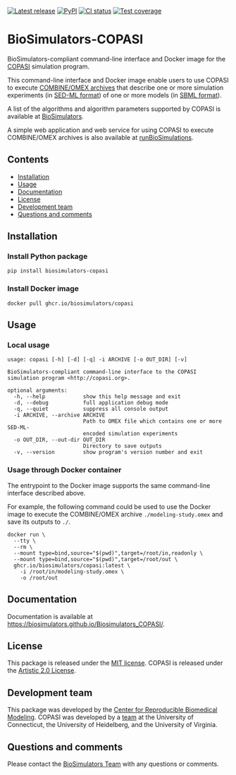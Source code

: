 [![Latest release](https://img.shields.io/github/v/tag/biosimulators/Biosimulators_COPASI)](https://github.com/biosimulations/Biosimulators_COPASI/releases)
[![PyPI](https://img.shields.io/pypi/v/biosimulators_copasi)](https://pypi.org/project/biosimulators_copasi/)
[![CI status](https://github.com/biosimulators/Biosimulators_COPASI/workflows/Continuous%20integration/badge.svg)](https://github.com/biosimulators/Biosimulators_COPASI/actions?query=workflow%3A%22Continuous+integration%22)
[![Test coverage](https://codecov.io/gh/biosimulators/Biosimulators_COPASI/branch/dev/graph/badge.svg)](https://codecov.io/gh/biosimulators/Biosimulators_COPASI)


# BioSimulators-COPASI
BioSimulators-compliant command-line interface and Docker image for the [COPASI](http://copasi.org/) simulation program.

This command-line interface and Docker image enable users to use COPASI to execute [COMBINE/OMEX archives](https://combinearchive.org/) that describe one or more simulation experiments (in [SED-ML format](https://sed-ml.org)) of one or more models (in [SBML format](http://sbml.org])).

A list of the algorithms and algorithm parameters supported by COPASI is available at [BioSimulators](https://biosimulators.org/simulators/copasi).

A simple web application and web service for using COPASI to execute COMBINE/OMEX archives is also available at [runBioSimulations](https://run.biosimulations.org).

## Contents
* [Installation](#installation)
* [Usage](#local-usage)
* [Documentation](#documentation)
* [License](#license)
* [Development team](#development-team)
* [Questions and comments](#questions-and-comments)

## Installation

### Install Python package
```
pip install biosimulators-copasi
```

### Install Docker image
```
docker pull ghcr.io/biosimulators/copasi
```

## Usage

### Local usage
```
usage: copasi [-h] [-d] [-q] -i ARCHIVE [-o OUT_DIR] [-v]

BioSimulators-compliant command-line interface to the COPASI simulation program <http://copasi.org>.

optional arguments:
  -h, --help            show this help message and exit
  -d, --debug           full application debug mode
  -q, --quiet           suppress all console output
  -i ARCHIVE, --archive ARCHIVE
                        Path to OMEX file which contains one or more SED-ML-
                        encoded simulation experiments
  -o OUT_DIR, --out-dir OUT_DIR
                        Directory to save outputs
  -v, --version         show program's version number and exit
```

### Usage through Docker container
The entrypoint to the Docker image supports the same command-line interface described above.

For example, the following command could be used to use the Docker image to execute the COMBINE/OMEX archive `./modeling-study.omex` and save its outputs to `./`.

```
docker run \
  --tty \
  --rm \
  --mount type=bind,source="$(pwd)",target=/root/in,readonly \
  --mount type=bind,source="$(pwd)",target=/root/out \
  ghcr.io/biosimulators/copasi:latest \
    -i /root/in/modeling-study.omex \
    -o /root/out
```

## Documentation
Documentation is available at https://biosimulators.github.io/Biosimulators_COPASI/.

## License
This package is released under the [MIT license](LICENSE). COPASI is released under the [Artistic 2.0 License](http://copasi.org/Download/License/).

## Development team
This package was developed by the [Center for Reproducible Biomedical Modeling](http://reproduciblebiomodels.org). COPASI was developed by a [team](http://copasi.org/About/Team/) at the University of Connecticut, the University of Heidelberg, and the University of Virginia.

## Questions and comments
Please contact the [BioSimulators Team](mailto:info@biosimulators.org) with any questions or comments.

